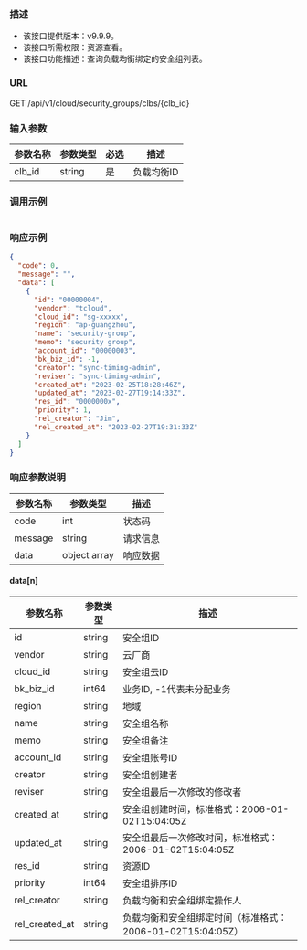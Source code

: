 ### 描述

- 该接口提供版本：v9.9.9。
- 该接口所需权限：资源查看。
- 该接口功能描述：查询负载均衡绑定的安全组列表。

### URL

GET /api/v1/cloud/security_groups/clbs/{clb_id}

### 输入参数

| 参数名称 | 参数类型 | 必选  | 描述      |
|---------|--------|-------|----------|
| clb_id  | string | 是    | 负载均衡ID |

### 调用示例

```json
```

### 响应示例

```json
{
  "code": 0,
  "message": "",
  "data": [
    {
      "id": "00000004",
      "vendor": "tcloud",
      "cloud_id": "sg-xxxxx",
      "region": "ap-guangzhou",
      "name": "security-group",
      "memo": "security group",
      "account_id": "00000003",
      "bk_biz_id": -1,
      "creator": "sync-timing-admin",
      "reviser": "sync-timing-admin",
      "created_at": "2023-02-25T18:28:46Z",
      "updated_at": "2023-02-27T19:14:33Z",
      "res_id": "0000000x",
      "priority": 1,
      "rel_creator": "Jim",
      "rel_created_at": "2023-02-27T19:31:33Z"
    }
  ]
}
```

### 响应参数说明

| 参数名称  | 参数类型      | 描述    |
|---------|--------------|---------|
| code    | int          | 状态码   |
| message | string       | 请求信息 |
| data    | object array | 响应数据 |

#### data[n]

| 参数名称        | 参数类型 | 描述                       |
|----------------|--------|----------------------------|
| id             | string | 安全组ID                    |
| vendor         | string | 云厂商                      |
| cloud_id       | string | 安全组云ID                  |
| bk_biz_id      | int64  | 业务ID, -1代表未分配业务      |
| region         | string | 地域                        |
| name           | string | 安全组名称                   |
| memo           | string | 安全组备注                   |
| account_id     | string | 安全组账号ID                 |
| creator        | string | 安全组创建者                 |
| reviser        | string | 安全组最后一次修改的修改者      |
| created_at     | string | 安全组创建时间，标准格式：2006-01-02T15:04:05Z             |
| updated_at     | string | 安全组最后一次修改时间，标准格式：2006-01-02T15:04:05Z      |
| res_id         | string | 资源ID                       |
| priority       | int64  | 安全组排序ID                  |
| rel_creator    | string | 负载均衡和安全组绑定操作人       |
| rel_created_at | string | 负载均衡和安全组绑定时间（标准格式：2006-01-02T15:04:05Z）   |
